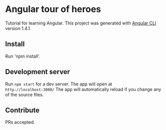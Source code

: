 # Angular tour of heroes

Tutorial for learning Angular. This project was generated with [Angular CLI](https://github.com/angular/angular-cli) version 1.4.1.


## Install


Run 'npm install'.


## Development server


Run `npm start` for a dev server. The app will open at `http://localhost:3000/` The app will automatically reload if you change any of the source files.


## Contribute

PRs accepted.

